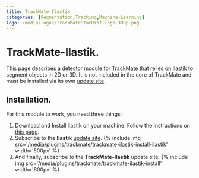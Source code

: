 ```yaml
---
title: TrackMate-Ilastik
categories: [Segmentation,Tracking,Machine-Learning]
logo: /media/logos/TrackMateStarDist-logo-300p.png
---
```


# TrackMate-Ilastik.

This page describes a detector module for [TrackMate](/plugins/trackmate/index) that relies on [Ilastik](https://www.ilastik.org/) to segment objects in 2D or 3D. It is not included in the core of TrackMate and must be installed via its own [update site](/update-sites/following).

## Installation.

For this module to work, you need three things:

1. Download and Install Ilastik on your machine. Follow the instructions on [this page](https://www.ilastik.org/download.html).
2. Subscribe to the **Ilastik** [update site](/update-sites/following).
{% include img src='/media/plugins/trackmate/trackmate-ilastik-install-ilastik' width='500px' %}
3. And finally, subscribe to the **TrackMate-Ilastik** update site.
{% include img src='/media/plugins/trackmate/trackmate-ilastik-install' width='600px' %}

